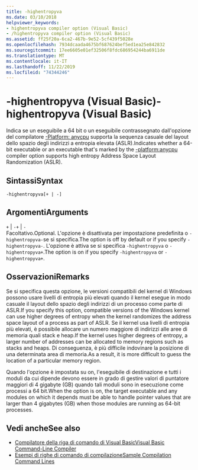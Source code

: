 ```yaml
---
title: -highentropyva
ms.date: 03/10/2018
helpviewer_keywords:
- highentropyva compiler option (Visual Basic)
- /highentropyva compiler option (Visual Basic)
ms.assetid: ff25f20a-6ca2-467b-9e52-5cf439f5028e
ms.openlocfilehash: 7934dcaada4675bf687624bef5ed1ea25e842832
ms.sourcegitcommit: 17ee6605e01ef32506f8fdc686954244ba6911de
ms.translationtype: MT
ms.contentlocale: it-IT
ms.lasthandoff: 11/22/2019
ms.locfileid: "74344246"
---
```

# <a name="-highentropyva-visual-basic"></a><span data-ttu-id="f9062-102">-highentropyva (Visual Basic)</span><span class="sxs-lookup"><span data-stu-id="f9062-102">-highentropyva (Visual Basic)</span></span>
<span data-ttu-id="f9062-103">Indica se un eseguibile a 64 bit o un eseguibile contrassegnato dall'opzione del compilatore [-Platform: anycpu](../../../visual-basic/reference/command-line-compiler/platform.md) supporta la sequenza casuale del layout dello spazio degli indirizzi a entropia elevata (ASLR).</span><span class="sxs-lookup"><span data-stu-id="f9062-103">Indicates whether a 64-bit executable or an executable that's marked by the [-platform:anycpu](../../../visual-basic/reference/command-line-compiler/platform.md) compiler option supports high entropy Address Space Layout Randomization (ASLR).</span></span>  
  
## <a name="syntax"></a><span data-ttu-id="f9062-104">Sintassi</span><span class="sxs-lookup"><span data-stu-id="f9062-104">Syntax</span></span>  
  
```console  
-highentropyva[+ | -]  
```  
  
## <a name="arguments"></a><span data-ttu-id="f9062-105">Argomenti</span><span class="sxs-lookup"><span data-stu-id="f9062-105">Arguments</span></span>  
 <span data-ttu-id="f9062-106">`+` &#124; `-`</span><span class="sxs-lookup"><span data-stu-id="f9062-106">`+` &#124; `-`</span></span>  
 <span data-ttu-id="f9062-107">Facoltativo.</span><span class="sxs-lookup"><span data-stu-id="f9062-107">Optional.</span></span> <span data-ttu-id="f9062-108">L'opzione è disattivata per impostazione predefinita o `-highentropyva-`se si specifica.</span><span class="sxs-lookup"><span data-stu-id="f9062-108">The option is off by default or if you specify `-highentropyva-`.</span></span> <span data-ttu-id="f9062-109">L'opzione è attiva se si specifica `-highentropyva` o `-highentropyva+`.</span><span class="sxs-lookup"><span data-stu-id="f9062-109">The option is on if you specify `-highentropyva` or `-highentropyva+`.</span></span>  
  
## <a name="remarks"></a><span data-ttu-id="f9062-110">Osservazioni</span><span class="sxs-lookup"><span data-stu-id="f9062-110">Remarks</span></span>  
 <span data-ttu-id="f9062-111">Se si specifica questa opzione, le versioni compatibili del kernel di Windows possono usare livelli di entropia più elevati quando il kernel esegue in modo casuale il layout dello spazio degli indirizzi di un processo come parte di ASLR.</span><span class="sxs-lookup"><span data-stu-id="f9062-111">If you specify this option, compatible versions of the Windows kernel can use higher degrees of entropy when the kernel randomizes the address space layout of a process as part of ASLR.</span></span> <span data-ttu-id="f9062-112">Se il kernel usa livelli di entropia più elevati, è possibile allocare un numero maggiore di indirizzi alle aree di memoria quali stack e heap.</span><span class="sxs-lookup"><span data-stu-id="f9062-112">If the kernel uses higher degrees of entropy, a larger number of addresses can be allocated to memory regions such as stacks and heaps.</span></span> <span data-ttu-id="f9062-113">Di conseguenza, è più difficile indovinare la posizione di una determinata area di memoria.</span><span class="sxs-lookup"><span data-stu-id="f9062-113">As a result, it is more difficult to guess the location of a particular memory region.</span></span>  
  
 <span data-ttu-id="f9062-114">Quando l'opzione è impostata su on, l'eseguibile di destinazione e tutti i moduli da cui dipende devono essere in grado di gestire valori di puntatore maggiori di 4 gigabyte (GB) quando tali moduli sono in esecuzione come processi a 64 bit.</span><span class="sxs-lookup"><span data-stu-id="f9062-114">When the option is on, the target executable and any modules on which it depends must be able to handle pointer values that are larger than 4 gigabytes (GB) when those modules are running as 64-bit processes.</span></span>  
  
## <a name="see-also"></a><span data-ttu-id="f9062-115">Vedi anche</span><span class="sxs-lookup"><span data-stu-id="f9062-115">See also</span></span>

- [<span data-ttu-id="f9062-116">Compilatore della riga di comando di Visual Basic</span><span class="sxs-lookup"><span data-stu-id="f9062-116">Visual Basic Command-Line Compiler</span></span>](../../../visual-basic/reference/command-line-compiler/index.md)
- [<span data-ttu-id="f9062-117">Esempi di righe di comando di compilazione</span><span class="sxs-lookup"><span data-stu-id="f9062-117">Sample Compilation Command Lines</span></span>](../../../visual-basic/reference/command-line-compiler/sample-compilation-command-lines.md)
